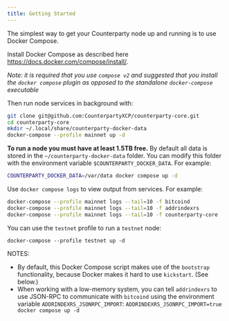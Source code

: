 ```yaml
---
title: Getting Started
---
```


The simplest way to get your Counterparty node up and running is to use Docker Compose.

Install Docker Compose as described here https://docs.docker.com/compose/install/.

*Note: it is required that you use `compose v2` and suggested that you install the `docker compose` plugin as opposed to the standalone `docker-compose` executable*

Then run node services in background with:

```bash
git clone git@github.com:CounterpartyXCP/counterparty-core.git
cd counterparty-core
mkdir ~/.local/share/counterparty-docker-data
docker-compose --profile mainnet up -d
```

**To run a node you must have at least 1.5TB free.** By default all data is stored in the `~/counterparty-docker-data` folder. You can modify this folder with the environment variable `$COUNTERPARTY_DOCKER_DATA`. For example:

```bash
COUNTERPARTY_DOCKER_DATA=/var/data docker compose up -d
```

Use `docker compose logs` to view output from services. For example:

```bash
docker-compose --profile mainnet logs --tail=10 -f bitcoind
docker-compose --profile mainnet logs --tail=10 -f addrindexrs
docker-compose --profile mainnet logs --tail=10 -f counterparty-core
```

You can use the `testnet` profile to run a `testnet` node:

```
docker-compose --profile testnet up -d
```

NOTES:
- By default, this Docker Compose script makes use of the `bootstrap` functionality, because Docker makes it hard to use `kickstart`. (See below.)
- When working with a low-memory system, you can tell `addrindexrs` to use JSON-RPC to communicate with `bitcoind` using the environment variable `ADDRINDEXRS_JSONRPC_IMPORT`: `ADDRINDEXRS_JSONRPC_IMPORT=true docker compose up -d`

